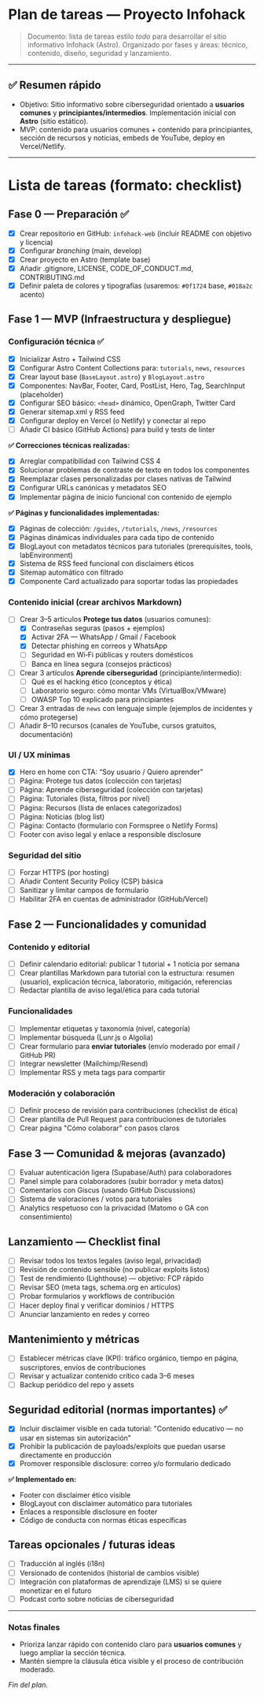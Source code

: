 # Plan de tareas — Proyecto **Infohack**

> Documento: lista de tareas estilo *todo* para desarrollar el sitio informativo Infohack (Astro). Organizado por fases y áreas: técnico, contenido, diseño, seguridad y lanzamiento.

---

## ✅ Resumen rápido

- Objetivo: Sitio informativo sobre ciberseguridad orientado a **usuarios comunes** y **principiantes/intermedios**. Implementación inicial con **Astro** (sitio estático).
- MVP: contenido para usuarios comunes + contenido para principiantes, sección de recursos y noticias, embeds de YouTube, deploy en Vercel/Netlify.

---

# Lista de tareas (formato: checklist)

## Fase 0 — Preparación ✅
- [x] Crear repositorio en GitHub: `infohack-web` (incluir README con objetivo y licencia)
- [x] Configurar _branching_ (main, develop)
- [x] Crear proyecto en Astro (template base)
- [x] Añadir .gitignore, LICENSE, CODE_OF_CONDUCT.md, CONTRIBUTING.md
- [x] Definir paleta de colores y tipografías (usaremos: `#0f1724` base, `#018a2c` acento)

## Fase 1 — MVP (Infraestructura y despliegue)
### Configuración técnica ✅
- [x] Inicializar Astro + Tailwind CSS
- [x] Configurar Astro Content Collections para: `tutorials`, `news`, `resources`
- [x] Crear layout base (`BaseLayout.astro`) y `BlogLayout.astro`
- [x] Componentes: NavBar, Footer, Card, PostList, Hero, Tag, SearchInput (placeholder)
- [x] Configurar SEO básico: `<head>` dinámico, OpenGraph, Twitter Card
- [x] Generar sitemap.xml y RSS feed
- [x] Configurar deploy en Vercel (o Netlify) y conectar al repo
- [ ] Añadir CI básico (GitHub Actions) para build y tests de linter

**✅ Correcciones técnicas realizadas:**
- [x] Arreglar compatibilidad con Tailwind CSS 4
- [x] Solucionar problemas de contraste de texto en todos los componentes
- [x] Reemplazar clases personalizadas por clases nativas de Tailwind
- [x] Configurar URLs canónicas y metadatos SEO
- [x] Implementar página de inicio funcional con contenido de ejemplo

**✅ Páginas y funcionalidades implementadas:**
- [x] Páginas de colección: `/guides`, `/tutorials`, `/news`, `/resources`
- [x] Páginas dinámicas individuales para cada tipo de contenido
- [x] BlogLayout con metadatos técnicos para tutoriales (prerequisites, tools, labEnvironment)
- [x] Sistema de RSS feed funcional con disclaimers éticos
- [x] Sitemap automático con filtrado
- [x] Componente Card actualizado para soportar todas las propiedades

### Contenido inicial (crear archivos Markdown)
- [ ] Crear 3–5 artículos **Protege tus datos** (usuarios comunes):
  - [x] Contraseñas seguras (pasos + ejemplos)
  - [x] Activar 2FA — WhatsApp / Gmail / Facebook
  - [x] Detectar phishing en correos y WhatsApp
  - [ ] Seguridad en Wi‑Fi públicas y routers domésticos
  - [ ] Banca en línea segura (consejos prácticos)
- [ ] Crear 3 artículos **Aprende ciberseguridad** (principiante/intermedio):
  - [ ] Qué es el hacking ético (conceptos y ética)
  - [ ] Laboratorio seguro: cómo montar VMs (VirtualBox/VMware)
  - [ ] OWASP Top 10 explicado para principiantes
- [ ] Crear 3 entradas de `news` con lenguaje simple (ejemplos de incidentes y cómo protegerse)
- [ ] Añadir 8–10 recursos (canales de YouTube, cursos gratuitos, documentación)

### UI / UX mínimas
- [x] Hero en home con CTA: “Soy usuario / Quiero aprender”
- [ ] Página: Protege tus datos (colección con tarjetas)
- [ ] Página: Aprende ciberseguridad (colección con tarjetas)
- [ ] Página: Tutoriales (lista, filtros por nivel)
- [ ] Página: Recursos (lista de enlaces categorizados)
- [ ] Página: Noticias (blog list)
- [ ] Página: Contacto (formulario con Formspree o Netlify Forms)
- [ ] Footer con aviso legal y enlace a responsible disclosure

### Seguridad del sitio
- [ ] Forzar HTTPS (por hosting)
- [ ] Añadir Content Security Policy (CSP) básica
- [ ] Sanitizar y limitar campos de formulario
- [ ] Habilitar 2FA en cuentas de administrador (GitHub/Vercel)

## Fase 2 — Funcionalidades y comunidad
### Contenido y editorial
- [ ] Definir calendario editorial: publicar 1 tutorial + 1 noticia por semana
- [ ] Crear plantillas Markdown para tutorial con la estructura: resumen (usuario), explicación técnica, laboratorio, mitigación, referencias
- [ ] Redactar plantilla de aviso legal/ética para cada tutorial

### Funcionalidades
- [ ] Implementar etiquetas y taxonomía (nivel, categoría)
- [ ] Implementar búsqueda (Lunr.js o Algolia)
- [ ] Crear formulario para **enviar tutoriales** (envío moderado por email / GitHub PR)
- [ ] Integrar newsletter (Mailchimp/Resend)
- [ ] Implementar RSS y meta tags para compartir

### Moderación y colaboración
- [ ] Definir proceso de revisión para contribuciones (checklist de ética)
- [ ] Crear plantilla de Pull Request para contribuciones de tutoriales
- [ ] Crear página "Cómo colaborar" con pasos claros

## Fase 3 — Comunidad & mejoras (avanzado)
- [ ] Evaluar autenticación ligera (Supabase/Auth) para colaboradores
- [ ] Panel simple para colaboradores (subir borrador y meta datos)
- [ ] Comentarios con Giscus (usando GitHub Discussions)
- [ ] Sistema de valoraciones / votos para tutoriales
- [ ] Analytics respetuoso con la privacidad (Matomo o GA con consentimiento)

## Lanzamiento — Checklist final
- [ ] Revisar todos los textos legales (aviso legal, privacidad)
- [ ] Revisión de contenido sensible (no publicar exploits listos)
- [ ] Test de rendimiento (Lighthouse) — objetivo: FCP rápido
- [ ] Revisar SEO (meta tags, schema.org en artículos)
- [ ] Probar formularios y workflows de contribución
- [ ] Hacer deploy final y verificar dominios / HTTPS
- [ ] Anunciar lanzamiento en redes y correo

## Mantenimiento y métricas
- [ ] Establecer métricas clave (KPI): tráfico orgánico, tiempo en página, suscriptores, envíos de contribuciones
- [ ] Revisar y actualizar contenido crítico cada 3–6 meses
- [ ] Backup periódico del repo y assets

## Seguridad editorial (normas importantes) ✅
- [x] Incluir disclaimer visible en cada tutorial: "Contenido educativo — no usar en sistemas sin autorización"
- [x] Prohibir la publicación de payloads/exploits que puedan usarse directamente en producción  
- [x] Promover responsible disclosure: correo y/o formulario dedicado

**✅ Implementado en:**
- Footer con disclaimer ético visible
- BlogLayout con disclaimer automático para tutoriales
- Enlaces a responsible disclosure en footer
- Código de conducta con normas éticas específicas

## Tareas opcionales / futuras ideas
- [ ] Traducción al inglés (i18n)
- [ ] Versionado de contenidos (historial de cambios visible)
- [ ] Integración con plataformas de aprendizaje (LMS) si se quiere monetizar en el futuro
- [ ] Podcast corto sobre noticias de ciberseguridad

---

### Notas finales
- Prioriza lanzar rápido con contenido claro para **usuarios comunes** y luego ampliar la sección técnica.
- Mantén siempre la cláusula ética visible y el proceso de contribución moderado.

*Fin del plan.*

